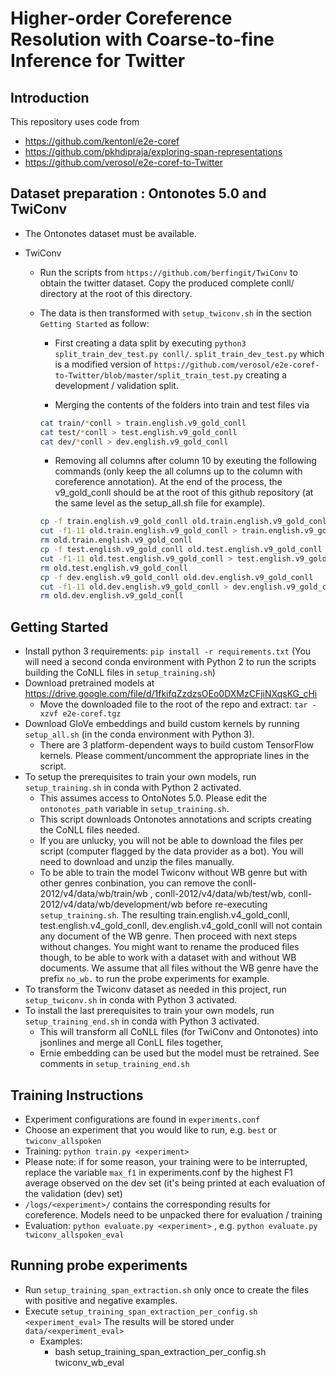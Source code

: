 # Higher-order Coreference Resolution with Coarse-to-fine Inference for Twitter

## Introduction
This repository uses code from

* https://github.com/kentonl/e2e-coref
* https://github.com/pkhdipraja/exploring-span-representations
* https://github.com/verosol/e2e-coref-to-Twitter

## Dataset preparation : Ontonotes 5.0 and TwiConv

* The Ontonotes dataset must be available. 

* TwiConv
    * Run the scripts from `https://github.com/berfingit/TwiConv` to obtain the twitter dataset. Copy the  produced complete conll/ directory at the root of this directory.
    
    * The data is then transformed with `setup_twiconv.sh` in the section `Getting Started` as follow:
    
        * First creating a data split by executing `python3 split_train_dev_test.py conll/`. `split_train_dev_test.py` which is a modified version of `https://github.com/verosol/e2e-coref-to-Twitter/blob/master/split_train_test.py` creating a development / validation split.
        
        * Merging the contents of the folders into train and test files via
        
        ```bash
        cat train/*conll > train.english.v9_gold_conll
        cat test/*conll > test.english.v9_gold_conll
        cat dev/*conll > dev.english.v9_gold_conll
        ```
    
        * Removing all columns after column 10 by exeuting the following commands (only keep the all columns up to the column with coreference annotation).  At the end of the process, the v9_gold_conll should be at the 
        root of this github repository (at the same level as the setup_all.sh file for example).
    
        ```bash
        cp -f train.english.v9_gold_conll old.train.english.v9_gold_conll
        cut -f1-11 old.train.english.v9_gold_conll > train.english.v9_gold_conll
        rm old.train.english.v9_gold_conll
        cp -f test.english.v9_gold_conll old.test.english.v9_gold_conll
        cut -f1-11 old.test.english.v9_gold_conll > test.english.v9_gold_conll
        rm old.test.english.v9_gold_conll
        cp -f dev.english.v9_gold_conll old.dev.english.v9_gold_conll
        cut -f1-11 old.dev.english.v9_gold_conll > dev.english.v9_gold_conll
        rm old.dev.english.v9_gold_conll
        ```

## Getting Started

* Install python 3 requirements: `pip install -r requirements.txt` (You will need a second conda environment 
with Python 2 to run the scripts building the CoNLL files in `setup_training.sh`)
* Download pretrained models at https://drive.google.com/file/d/1fkifqZzdzsOEo0DXMzCFjiNXqsKG_cHi
  * Move the downloaded file to the root of the repo and extract: `tar -xzvf e2e-coref.tgz`
* Download GloVe embeddings and build custom kernels by running `setup_all.sh` (in the conda environment with Python 3).
  * There are 3 platform-dependent ways to build custom TensorFlow kernels. Please comment/uncomment the appropriate lines in the script.
* To setup the prerequisites to train your own models, run `setup_training.sh` in conda with Python 2 activated.
  * This assumes access to OntoNotes 5.0. Please edit the `ontonotes_path` variable in `setup_training.sh`.
  * This script downloads Ontonotes annotations and scripts creating the CoNLL files needed.
  * If you are unlucky, you will not be able to download the files per script (computer flagged by the data provider as a bot). You will need to download and unzip the files manually.
  * To be able to train the model Twiconv without WB genre but with other genres conbination, you can remove the 
  conll-2012/v4/data/wb/train/wb , conll-2012/v4/data/wb/test/wb, conll-2012/v4/data/wb/development/wb before re-executing
  `setup_training.sh`. The resulting train.english.v4_gold_conll, test.english.v4_gold_conll, dev.english.v4_gold_conll
  will not contain any document of the WB genre. Then proceed with next steps without changes. You might want to rename 
  the produced files though, to be able to work with a dataset with and without WB documents. We assume that all files without the 
  WB genre have the prefix `no_wb.` to run the probe experiments for example.  
* To transform the Twiconv dataset as needed in this project, run `setup_twiconv.sh` in conda with Python 3 activated.
* To install the last prerequisites to train your own models, run `setup_training_end.sh` in conda with Python 3 activated.
  * This will transform all CoNLL files (for TwiConv and Ontonotes) into jsonlines and merge all ConLL files together,
  * Ernie embedding can be used but the model must be retrained. See comments in `setup_training_end.sh`


## Training Instructions

* Experiment configurations are found in `experiments.conf`
* Choose an experiment that you would like to run, e.g. `best` or `twiconv_allspoken`
* Training: `python train.py <experiment>`
* Please note: if for some reason, your training were to be interrupted, replace the variable `max_f1` in experiments.conf by the highest F1 average observed on the dev set (it's being printed at each evaluation of the validation (dev) set)
* `/logs/<experiment>/` contains the corresponding results for coreference. Models need to be unpacked there for evaluation / training
* Evaluation: `python evaluate.py <experiment>` , e.g. `python evaluate.py twiconv_allspoken_eval`

## Running probe experiments

* Run `setup_training_span_extraction.sh` only once to create the files with positive and negative examples.
* Execute `setup_training_span_extraction_per_config.sh <experiment_eval>`
  The results will be stored under `data/<experiment_eval>`
  - Examples:
    * bash setup_training_span_extraction_per_config.sh twiconv_wb_eval

